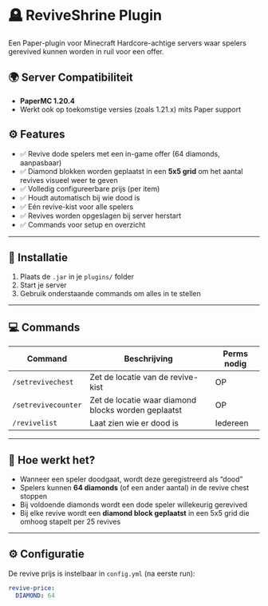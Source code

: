 # 🪦 ReviveShrine Plugin

Een Paper-plugin voor Minecraft Hardcore-achtige servers waar spelers gerevived kunnen worden in ruil voor een offer. 

## 🌍 Server Compatibiliteit

- **PaperMC 1.20.4**
- Werkt ook op toekomstige versies (zoals 1.21.x) mits Paper support

## ⚙️ Features

- ✅ Revive dode spelers met een in-game offer (64 diamonds, aanpasbaar)
- ✅ Diamond blokken worden geplaatst in een **5x5 grid** om het aantal revives visueel weer te geven
- ✅ Volledig configureerbare prijs (per item)
- ✅ Houdt automatisch bij wie dood is
- ✅ Eén revive-kist voor alle spelers
- ✅ Revives worden opgeslagen bij server herstart
- ✅ Commands voor setup en overzicht

---

## 🧪 Installatie

1. Plaats de `.jar` in je `plugins/` folder
2. Start je server
3. Gebruik onderstaande commands om alles in te stellen

---

## 💻 Commands

| Command                | Beschrijving                                               | Perms nodig |
|------------------------|------------------------------------------------------------|--------------|
| `/setrevivechest`      | Zet de locatie van de revive-kist                         | OP           |
| `/setrevivecounter`    | Zet de locatie waar diamond blocks worden geplaatst        | OP           |
| `/revivelist`          | Laat zien wie er dood is                                   | Iedereen     |

---

## 🧠 Hoe werkt het?

- Wanneer een speler doodgaat, wordt deze geregistreerd als “dood”
- Spelers kunnen **64 diamonds** (of een ander aantal) in de revive chest stoppen
- Bij voldoende diamonds wordt een dode speler willekeurig gerevived
- Bij elke revive wordt een **diamond block geplaatst** in een 5x5 grid die omhoog stapelt per 25 revives

---

## ⚙️ Configuratie

De revive prijs is instelbaar in `config.yml` (na eerste run):
```yaml
revive-price:
  DIAMOND: 64
